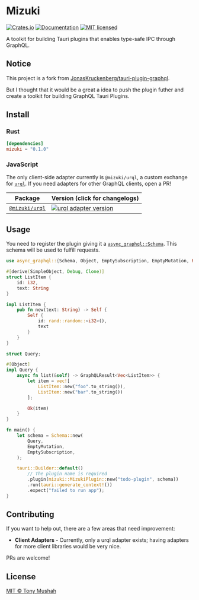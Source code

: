 # Mizuki

[![Crates.io][crates-badge]][crates-url]
[![Documentation][docs-badge]][docs-url]
[![MIT licensed][mit-badge]][mit-url]

[crates-badge]: https://img.shields.io/crates/v/mizuki.svg
[crates-url]: https://crates.io/crates/mizuki
[docs-badge]: https://img.shields.io/docsrs/mizuki.svg
[docs-url]: https://docs.rs/mizuki
[mit-badge]: https://img.shields.io/badge/license-MIT-blue.svg
[mit-url]: LICENSE

A toolkit for building Tauri plugins that enables type-safe IPC through GraphQL.

## Notice

This project is a fork from [JonasKruckenberg/tauri-plugin-graphql][initial-repo].

But I thought that it would be a great a idea to push the plugin futher
and create a toolkit for building GraphQL Tauri Plugins.

## Install

### Rust

```toml
[dependencies]
mizuki = "0.1.0"
```

### JavaScript

The only client-side adapter currently is `@mizuki/urql`, a custom exchange for [`urql`].
If you need adapters for other GraphQL clients, open a PR!

| Package                       | Version (click for changelogs) |
|-------------------------------|--------------------------------|
| [`@mizuki/urql`] | [![urql adapter version][urql-adapter-version-badge]][urql-adapter-changelog]

## Usage

You need to register the plugin giving it a [`async_graphql::Schema`]. This schema will be used to fulfill requests.

```rust
use async_graphql::{Schema, Object, EmptySubscription, EmptyMutation, Result as GraphQLResult, SimpleObject};

#[derive(SimpleObject, Debug, Clone)]
struct ListItem {
    id: i32,
    text: String
}

impl ListItem {
    pub fn new(text: String) -> Self {
        Self {
            id: rand::random::<i32>(),
            text
        }
    }
}

struct Query;

#[Object]
impl Query {
    async fn list(&self) -> GraphQLResult<Vec<ListItem>> {
        let item = vec![
            ListItem::new("foo".to_string()),
            ListItem::new("bar".to_string())
        ];

        Ok(item)
    }
}

fn main() {
    let schema = Schema::new(
        Query,
        EmptyMutation,
        EmptySubscription,
    );

    tauri::Builder::default()
        // The plugin name is required
        .plugin(mizuki::MizukiPlugin::new("todo-plugin", schema))
        .run(tauri::generate_context!())
        .expect("failed to run app");
}
```

## Contributing

If you want to help out, there are a few areas that need improvement:

- **Client Adapters** - Currently, only a urql adapter exists; having adapters for more client libraries would be very nice.

PRs are welcome!

## License

[MIT © Tony Mushah](./LICENSE)

[`@mizuki/urql`]: packages/urql
[urql-adapter-version-badge]: https://img.shields.io/npm/v/mizuki-urql?label=%20
[urql-adapter-changelog]: packages/urql/CHANGELOG.md
[`urql`]: https://formidable.com/open-source/urql/
[`async_graphql::Schema`]: https://docs.rs/async-graphql/latest/async_graphql/struct.Schema.html
[initial-repo]: https://github.com/JonasKruckenberg/tauri-plugin-graphql
